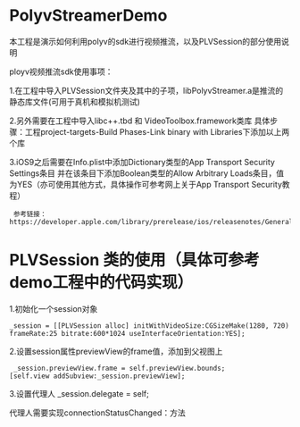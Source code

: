 # PolyvStreamerDemo

本工程是演示如何利用polyv的sdk进行视频推流，以及PLVSession的部分使用说明

ployv视频推流sdk使用事项：

1.在工程中导入PLVSession文件夹及其中的子项，libPolyvStreamer.a是推流的静态库文件(可用于真机和模拟机测试)

2.另外需要在工程中导入libc++.tbd 和 VideoToolbox.framework类库
     具体步骤：工程project-targets-Build Phases-Link binary with Libraries下添加以上两个库
  
3.iOS9之后需要在Info.plist中添加Dictionary类型的App Transport Security Settings条目
     并在该条目下添加Boolean类型的Allow Arbitrary Loads条目，值为YES（亦可使用其他方式，具体操作可参考网上关于App Transport      Security教程）
     
     参考链接：https://developer.apple.com/library/prerelease/ios/releasenotes/General/WhatsNewIniOS/Articles/iOS9.html

# PLVSession 类的使用（具体可参考demo工程中的代码实现）

1.初始化一个session对象

    _session = [[PLVSession alloc] initWithVideoSize:CGSizeMake(1280, 720) frameRate:25 bitrate:600*1024 useInterfaceOrientation:YES];

2.设置session属性previewView的frame值，添加到父视图上

     _session.previewView.frame = self.previewView.bounds;
    [self.view addSubview:_session.previewView];
    
3.设置代理人   _session.delegate = self;

代理人需要实现connectionStatusChanged：方法


